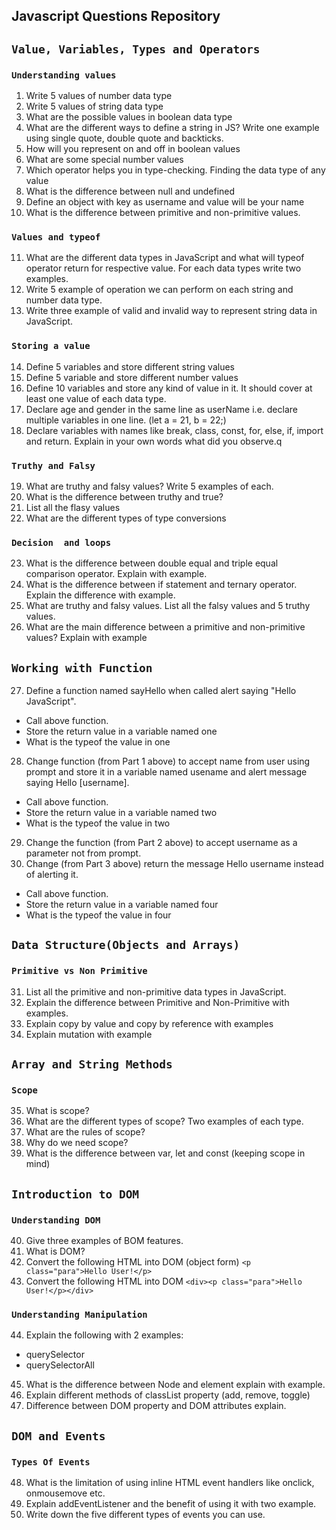 ## Javascript Questions Repository
## ``Value, Variables, Types and Operators``
### `Understanding values`
1. Write 5 values of number data type
2. Write 5 values of string data type
3. What are the possible values in boolean data type
4. What are the different ways to define a string in JS? Write one example using single quote, double quote and backticks.
5. How will you represent on and off in boolean values
6. What are some special number values
7. Which operator helps you in type-checking. Finding the data type of any value
8. What is the difference between null and undefined
9. Define an object with key as username and value will be your name
10. What is the difference between primitive and non-primitive values.
### `Values and typeof`
11. What are the different data types in JavaScript and what will typeof operator return for respective value. For each data types write two examples.
12. Write 5 example of operation we can perform on each string and number data type.
13. Write three example of valid and invalid way to represent string data in JavaScript.
### `Storing a value`
14. Define 5 variables and store different string values
15. Define 5 variable and store different number values
16. Define 10 variables and store any kind of value in it. It should cover at least one value of each data type.
17. Declare age and gender in the same line as userName i.e. declare multiple variables in one line. (let a = 21, b = 22;)
18. Declare variables with names like break, class, const, for, else, if, import and return. Explain in your own words what did you observe.q
### `Truthy and Falsy`
19. What are truthy and falsy values? Write 5 examples of each.
20. What is the difference between truthy and true?
21. List all the flasy values
22. What are the different types of type conversions
### `Decision  and loops`
23. What is the difference between double equal and triple equal comparison operator. Explain with example.
24. What is the difference between if statement and ternary operator. Explain the difference with example.
25. What are truthy and falsy values. List all the falsy values and 5 truthy values.
26. What are the main difference between a primitive and non-primitive values? Explain with example
## ``Working with Function``
27. Define a function named sayHello when called alert saying "Hello JavaScript".
- Call above function.
- Store the return value in a variable named one
- What is the typeof the value in one
28. Change function (from Part 1 above) to accept name from user using prompt and store it in a variable named usename and alert message saying Hello [username].
- Call above function.
- Store the return value in a variable named two
- What is the typeof the value in two
29. Change the function (from Part 2 above) to accept username as a parameter not from prompt.
30. Change (from Part 3 above) return the message Hello username instead of alerting it.
- Call above function.
- Store the return value in a variable named four
- What is the typeof the value in four
## ``Data Structure(Objects and Arrays)``
### `Primitive vs Non Primitive`
31. List all the primitive and non-primitive data types in JavaScript.
32. Explain the difference between Primitive and Non-Primitive with examples.
33. Explain copy by value and copy by reference with examples
34. Explain mutation with example
## ``Array and String Methods``
### `Scope`
35. What is scope?
36. What are the different types of scope? Two examples of each type.
37. What are the rules of scope?
38. Why do we need scope?
39. What is the difference between var, let and const (keeping scope in mind)
## ``Introduction to DOM``
### `Understanding DOM`
40. Give three examples of BOM features.
41. What is DOM?
42. Convert the following HTML into DOM (object form) `<p class="para">Hello User!</p>`
43. Convert the following HTML into DOM `<div><p class="para">Hello User!</p></div>`
### `Understanding Manipulation`
44. Explain the following with 2 examples:
- querySelector
- querySelectorAll
45. What is the difference between Node and element explain with example.
46. Explain different methods of classList property (add, remove, toggle)
47. Difference between DOM property and DOM attributes explain.
## ``DOM and Events``
### `Types Of Events`
48. What is the limitation of using inline HTML event handlers like onclick, onmousemove etc.
49. Explain addEventListener and the benefit of using it with two example.
50. Write down the five different types of events you can use.
